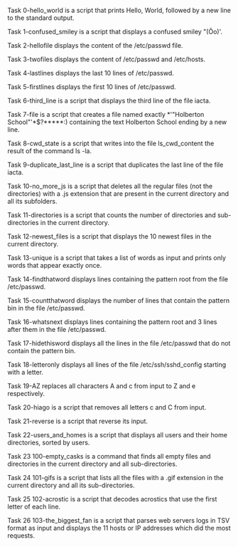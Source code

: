Task  0-hello_world is a script that prints Hello, World, followed by a new line to the standard output.

Task 1-confused_smiley is a script that displays a confused smiley "(Ôo)'.

Task 2-hellofile displays the content of the /etc/passwd file.

Task 3-twofiles displays the content of /etc/passwd and /etc/hosts.

Task 4-lastlines displays the last 10 lines of /etc/passwd.

Task 5-firstlines displays the first 10 lines of /etc/passwd.

Task 6-third_line is a script that displays the third line of the file iacta.

Task 7-file is a script that creates a file named exactly *\'"Holberton School"'\*$?*****:) containing the text Holberton School ending by a new line.

Task 8-cwd_state is a script that writes into the file ls_cwd_content the result of the command ls -la.

Task 9-duplicate_last_line is a script that duplicates the last line of the file iacta.

Task 10-no_more_js is a script that deletes all the regular files (not the directories) with a .js extension that are present in the current directory and all its subfolders.

Task 11-directories is a script that counts the number of directories and sub-directories in the current directory.

Task 12-newest_files is a script that displays the 10 newest files in the current directory.

Task 13-unique is a script that takes a list of words as input and prints only words that appear exactly once.

Task 14-findthatword displays lines containing the pattern root from the file /etc/passwd.

Task 15-countthatword displays the number of lines that contain the pattern bin in the file /etc/passwd.

Task 16-whatsnext displays lines containing the pattern root and 3 lines after them in the file /etc/passwd.

Task 17-hidethisword displays all the lines in the file /etc/passwd that do not contain the pattern bin.

Task 18-letteronly displays all lines of the file /etc/ssh/sshd_config starting with a letter.

Task 19-AZ replaces all characters A and c from input to Z and e respectively.

Task 20-hiago is a script that removes all letters c and C from input.

Task 21-reverse is a script that reverse its input.

Task 22-users_and_homes is a script that displays all users and their home directories, sorted by users.

Task 23  100-empty_casks is a command that finds all empty files and directories in the current directory and all sub-directories.

Task 24 101-gifs is a script that lists all the files with a .gif extension in the current directory and all its sub-directories.

Task 25 102-acrostic is a script that decodes acrostics that use the first letter of each line.

Task 26 103-the_biggest_fan is a script that parses web servers logs in TSV format as input and displays the 11 hosts or IP addresses which did the most requests.
